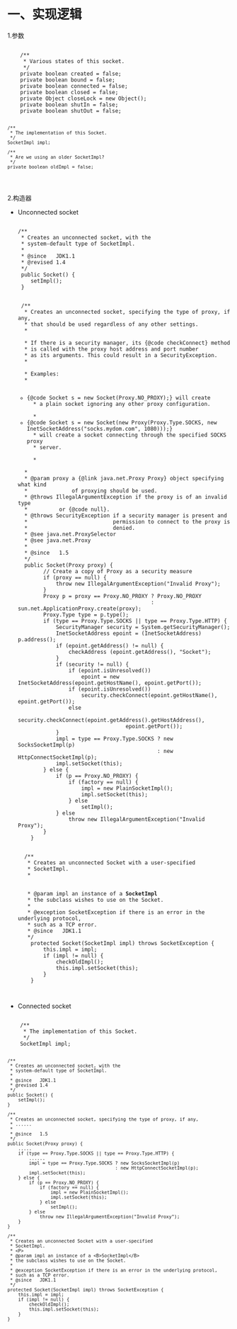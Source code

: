 <h1>一、实现逻辑</h1>
1.参数<br>
<pre><code>
    /**
     * Various states of this socket.
     */
    private boolean created = false;
    private boolean bound = false;
    private boolean connected = false;
    private boolean closed = false;
    private Object closeLock = new Object();
    private boolean shutIn = false;
    private boolean shutOut = false;

    /**
     * The implementation of this Socket.
     */
    SocketImpl impl;

    /**
     * Are we using an older SocketImpl?
     */
    private boolean oldImpl = false;

</code></pre>
2.构造器<br>
<ul>
	<li>Unconnected socket</li>
	<pre><code>
/**
 * Creates an unconnected socket, with the
 * system-default type of SocketImpl.
 *
 * @since   JDK1.1
 * @revised 1.4
 */
 public Socket() {
	setImpl();
 }
 <br>
 /**
  * Creates an unconnected socket, specifying the type of proxy, if any,
  * that should be used regardless of any other settings.
  * <br>
  * If there is a security manager, its {@code checkConnect} method
  * is called with the proxy host address and port number
  * as its arguments. This could result in a SecurityException.
  * <br>
  * Examples:
  * <ul> <li>{@code Socket s = new Socket(Proxy.NO_PROXY);} will create
  * a plain socket ignoring any other proxy configuration.</li>
  * <li>{@code Socket s = new Socket(new Proxy(Proxy.Type.SOCKS, new InetSocketAddress("socks.mydom.com", 1080)));}
  * will create a socket connecting through the specified SOCKS proxy
  * server.</li>
  * </ul>
  *
  * @param proxy a {@link java.net.Proxy Proxy} object specifying what kind
  *              of proxying should be used.
  * @throws IllegalArgumentException if the proxy is of an invalid type
  *          or {@code null}.
  * @throws SecurityException if a security manager is present and
  *                           permission to connect to the proxy is
  *                           denied.
  * @see java.net.ProxySelector
  * @see java.net.Proxy
  *
  * @since   1.5
  */
  public Socket(Proxy proxy) {
        // Create a copy of Proxy as a security measure
        if (proxy == null) {
            throw new IllegalArgumentException("Invalid Proxy");
        }
        Proxy p = proxy == Proxy.NO_PROXY ? Proxy.NO_PROXY
                                          : sun.net.ApplicationProxy.create(proxy);
        Proxy.Type type = p.type();
        if (type == Proxy.Type.SOCKS || type == Proxy.Type.HTTP) {
            SecurityManager security = System.getSecurityManager();
            InetSocketAddress epoint = (InetSocketAddress) p.address();
            if (epoint.getAddress() != null) {
                checkAddress (epoint.getAddress(), "Socket");
            }
            if (security != null) {
                if (epoint.isUnresolved())
                    epoint = new InetSocketAddress(epoint.getHostName(), epoint.getPort());
                if (epoint.isUnresolved())
                    security.checkConnect(epoint.getHostName(), epoint.getPort());
                else
                    security.checkConnect(epoint.getAddress().getHostAddress(),
                                  epoint.getPort());
            }
            impl = type == Proxy.Type.SOCKS ? new SocksSocketImpl(p)
                                            : new HttpConnectSocketImpl(p);
            impl.setSocket(this);
        } else {
            if (p == Proxy.NO_PROXY) {
                if (factory == null) {
                    impl = new PlainSocketImpl();
                    impl.setSocket(this);
                } else
                    setImpl();
            } else
                throw new IllegalArgumentException("Invalid Proxy");
        }
    }
    <br>
  /**
   * Creates an unconnected Socket with a user-specified
   * SocketImpl.
   * <P>
   * @param impl an instance of a <B>SocketImpl</B>
   * the subclass wishes to use on the Socket.
   *
   * @exception SocketException if there is an error in the underlying protocol,
   * such as a TCP error.
   * @since   JDK1.1
   */
    protected Socket(SocketImpl impl) throws SocketException {
        this.impl = impl;
        if (impl != null) {
            checkOldImpl();
            this.impl.setSocket(this);
        }
    }
	</code></pre>
	<li>Connected socket</li>
</ul>
<code>
    /**
     * The implementation of this Socket.
     */
    SocketImpl impl;

    /**
     * Creates an unconnected socket, with the
     * system-default type of SocketImpl.
     *
     * @since   JDK1.1
     * @revised 1.4
     */
    public Socket() {
        setImpl();
    }

    /**
     * Creates an unconnected socket, specifying the type of proxy, if any,
     * ......
     *
     * @since   1.5
     */
    public Socket(Proxy proxy) {
        .....
        if (type == Proxy.Type.SOCKS || type == Proxy.Type.HTTP) {
            ......
            impl = type == Proxy.Type.SOCKS ? new SocksSocketImpl(p)
                                            : new HttpConnectSocketImpl(p);
            impl.setSocket(this);
        } else {
            if (p == Proxy.NO_PROXY) {
                if (factory == null) {
                    impl = new PlainSocketImpl();
                    impl.setSocket(this);
                } else
                    setImpl();
            } else
                throw new IllegalArgumentException("Invalid Proxy");
        }
    }

    /**
     * Creates an unconnected Socket with a user-specified
     * SocketImpl.
     * <P>
     * @param impl an instance of a <B>SocketImpl</B>
     * the subclass wishes to use on the Socket.
     *
     * @exception SocketException if there is an error in the underlying protocol,
     * such as a TCP error.
     * @since   JDK1.1
     */
    protected Socket(SocketImpl impl) throws SocketException {
        this.impl = impl;
        if (impl != null) {
            checkOldImpl();
            this.impl.setSocket(this);
        }
    }
</code>